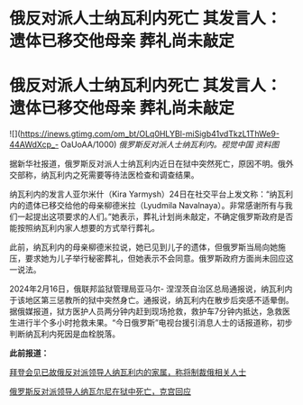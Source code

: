 # 俄反对派人士纳瓦利内死亡 其发言人：遗体已移交他母亲 葬礼尚未敲定

# 俄反对派人士纳瓦利内死亡 其发言人：遗体已移交他母亲 葬礼尚未敲定

![](https://inews.gtimg.com/om_bt/OLq0HLYBl-miSigb41vdTkzL1ThWe9-44AWdXcp_-
OaUoAA/1000) _俄罗斯反对派人士纳瓦利内。视觉中国 资料图_

据新华社报道，俄罗斯反对派人士纳瓦利内近日在狱中突然死亡，原因不明。俄外交部称，纳瓦利内之死需要等待法医检查和调查结果。

纳瓦利内的发言人亚尔米什（Kira Yarmysh）24日在社交平台上发文称：“纳瓦利内的遗体已移交给他的母亲柳德米拉（Lyudmila
Navalnaya）。非常感谢所有与我们一起提出这项要求的人们。”她表示，葬礼计划尚未敲定，不确定俄罗斯政府是否能按照纳瓦利内家人想要的方式举行葬礼。

此前，纳瓦利内的母亲柳德米拉说，她已见到儿子的遗体，但俄罗斯当局向她施压，要求她为儿子举行秘密葬礼，但她表示不会同意。俄罗斯政府方面尚未回应这一说法。

2024年2月16日，俄联邦监狱管理局亚马尔-
涅涅茨自治区总局通报说，纳瓦利内于该地区第三惩教所的狱中突然身亡。通报说，纳瓦利内在散步后突感不适晕倒。据俄媒报道，狱方医护人员两分钟内赶到现场抢救，救护车7分钟内抵达，急救医生进行半个多小时抢救未果。“今日俄罗斯”电视台援引消息人士的话报道称，初步判断纳瓦利内死因是血栓脱落。

**此前报道：**

[拜登会见已故俄反对派领导人纳瓦利内的家属，称将制裁俄相关人士 ](https://news.qq.com/rain/a/20240223A02VFH00)

[俄罗斯反对派领导人纳瓦尔尼在狱中死亡，克宫回应 ](https://news.qq.com/rain/a/20240216A05Q8F00)

